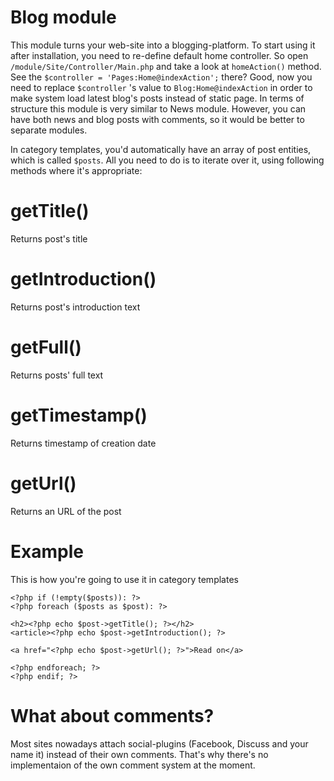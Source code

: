 Blog module
==========

This module turns your web-site into a blogging-platform. To start using it after installation, you need to re-define default home controller. So  open  `/module/Site/Controller/Main.php` and take a look at `homeAction()` method. See the `$controller = 'Pages:Home@indexAction';` there? Good, now you need to replace `$controller` 's value to `Blog:Home@indexAction`  in order to make system load latest blog's posts instead of static page. In terms of structure this module is very similar to  News module. However, you can have both news and blog posts with comments, so it would be better to separate modules.

In category templates, you'd automatically have an array of post entities, which is called `$posts`. All you need to do is to iterate over it, using following methods where it's appropriate:

# getTitle()

Returns post's title

# getIntroduction()

 Returns post's introduction text

# getFull()

Returns posts' full text

# getTimestamp()

Returns timestamp of creation date

# getUrl()

Returns an URL of the post


# Example

This is how you're going to use it in category templates

    <?php if (!empty($posts)): ?>
    <?php foreach ($posts as $post): ?>
    
    <h2><?php echo $post->getTitle(); ?></h2>
    <article><?php echo $post->getIntroduction(); ?>
    
    <a href="<?php echo $post->getUrl(); ?>">Read on</a>
    
    <?php endforeach; ?>
    <?php endif; ?>

# What about comments?

Most sites nowadays attach social-plugins (Facebook, Discuss and your name it) instead of their own comments. That's why there's no implementaion of the own comment system at the moment.
